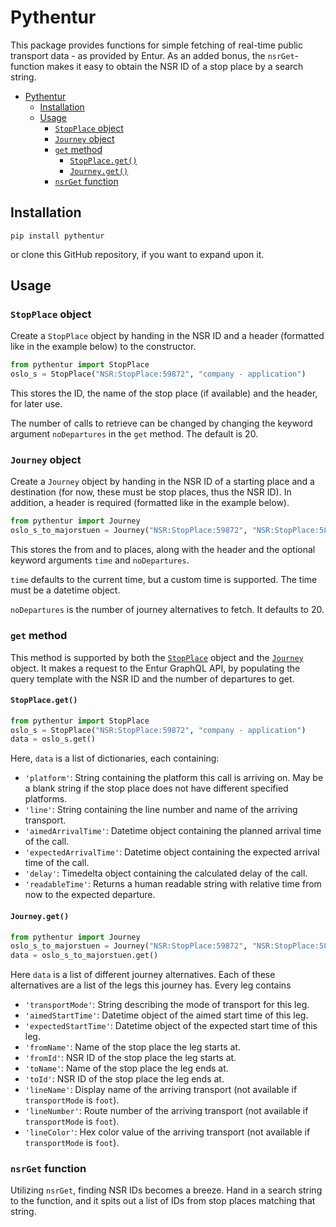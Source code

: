 # Pythentur

This package provides functions for simple fetching of real-time public transport data - as provided by Entur. As an added bonus, the `nsrGet`-function makes it easy to obtain the NSR ID of a stop place by a search string.

- [Pythentur](#pythentur)
  - [Installation](#installation)
  - [Usage](#usage)
    - [`StopPlace` object](#stopplace-object)
    - [`Journey` object](#journey-object)
    - [`get` method](#get-method)
      - [`StopPlace.get()`](#stopplaceget)
      - [`Journey.get()`](#journeyget)
    - [`nsrGet` function](#nsrget-function)

## Installation

```
pip install pythentur
```

or clone this GitHub repository, if you want to expand upon it.

## Usage

### `StopPlace` object

Create a `StopPlace` object by handing in the NSR ID and a header (formatted like in the example below) to the constructor.

```python
from pythentur import StopPlace
oslo_s = StopPlace("NSR:StopPlace:59872", "company - application")
```

This stores the ID, the name of the stop place (if available) and the header, for later use. 

The number of calls to retrieve can be changed by changing the keyword argument `noDepartures` in the `get` method. The default is 20.

### `Journey` object

Create a `Journey` object by handing in the NSR ID of a starting place and a destination (for now, these must be stop places, thus the NSR ID). In addition, a header is required (formatted like in the example below).

```python
from pythentur import Journey
oslo_s_to_majorstuen = Journey("NSR:StopPlace:59872", "NSR:StopPlace:58381", "company - application")
```

This stores the from and to places, along with the header and the optional keyword arguments `time` and `noDepartures`. 

`time` defaults to the current time, but a custom time is supported. The time must be a datetime object. 
<!-- TODO: Example -->
`noDepartures` is the number of journey alternatives to fetch. It defaults to 20.

### `get` method

This method is supported by both the [`StopPlace`](#stopplace-object) object and the [`Journey`](#journey-object) object. It makes a request to the Entur GraphQL API, by populating the query template with the NSR ID and the number of departures to get.

#### `StopPlace.get()`

```python
from pythentur import StopPlace
oslo_s = StopPlace("NSR:StopPlace:59872", "company - application")
data = oslo_s.get()
```

Here, `data` is a list of dictionaries, each containing:

- `'platform'`: String containing the platform this call is arriving on. May be a blank string if the stop place does not have different specified platforms.
- `'line'`: String containing the line number and name of the arriving transport.
- `'aimedArrivalTime'`: Datetime object containing the planned arrival time of the call.
- `'expectedArrivalTime'`: Datetime object containing the expected arrival time of the call.
- `'delay'`: Timedelta object containing the calculated delay of the call.
- `'readableTime'`: Returns a human readable string with relative time from now to the expected departure.

#### `Journey.get()`

```python
from pythentur import Journey
oslo_s_to_majorstuen = Journey("NSR:StopPlace:59872", "NSR:StopPlace:58381", "company - application")
data = oslo_s_to_majorstuen.get()
```

Here `data` is a list of different journey alternatives. Each of these alternatives are a list of the legs this journey has. Every leg contains
 
- `'transportMode'`: String describing the mode of transport for this leg.
- `'aimedStartTime'`: Datetime object of the aimed start time of this leg.
- `'expectedStartTime'`: Datetime object of the expected start time of this leg.
- `'fromName'`: Name of the stop place the leg starts at.
- `'fromId'`: NSR ID of the stop place the leg starts at.
- `'toName'`: Name of the stop place the leg ends at.
- `'toId'`: NSR ID of the stop place the leg ends at.
- `'lineName'`: Display name of the arriving transport (not available if `transportMode` is `foot`).
- `'lineNumber'`: Route number of the arriving transport (not available if `transportMode` is `foot`).
- `'lineColor'`: Hex color value of the arriving transport (not available if `transportMode` is `foot`).

<!-- TODO: Add some data retrieval examples. -->

### `nsrGet` function

Utilizing `nsrGet`, finding NSR IDs becomes a breeze. Hand in a search string to the function, and it spits out a list of IDs from stop places matching that string. 

<!-- TODO: Rewrite description of nsrGet function. -->